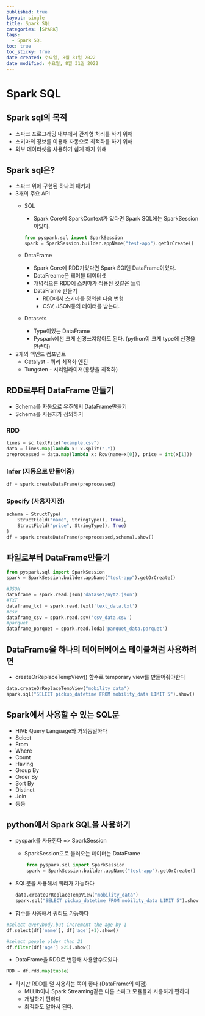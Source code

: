 ```yaml
---
published: true
layout: single
title: Spark SQL
categories: [SPARK]
tags:
  - Spark SQL
toc: true
toc_sticky: true
date created: 수요일, 8월 31일 2022
date modified: 수요일, 8월 31일 2022
---
```


# Spark SQL

## Spark sql의 목적
- 스파크 프로그래밍 내부에서 관계형 처리를 하기 위해
- 스키마의 정보를 이용해 자동으로 최적화를 하기 위해
- 외부 데이터셋을 사용하기 쉽게 하기 위해

## Spark sql은?
- 스파크 위에 구현된 하나의 패키지
- 3개의 주요 API
	- SQL
		- Spark Core에 SparkContext가 있다면 Spark SQL에는 SparkSession이있다.
		
		``` python
		from pyspark.sql import SparkSession
		spark = SparkSession.builder.appName("test-app").getOrCreate()
		```
		
	- DataFrame
		- Spark Core에 RDD가있다면 Spark SQl엔 DataFrame이있다.
		- DataFreame은 테이블 데이터셋
		- 개념적으론 RDD에 스키마가 적용된 것같은 느낌
		- DataFrame 만들기
			- RDD에서 스키마를 정의한 다음 변형
			- CSV, JSON등의 데이터를 받는다.
	- Datasets
		- Type이있는 DataFrame
		- Pyspark에선 크게 신경쓰지않아도 된다. (python이 크게 type에 신경을 안쓴다)
- 2개의 백엔드 컴포넌트
	- Catalyst - 쿼리 최적화 엔진
	- Tungsten - 시리얼라이저(용량을 최적화)

## RDD로부터 DataFrame 만들기
- Schema를 자동으로 유추해서 DataFrame만들기
- Schema를 사용자가 정의하기

### RDD
``` python
lines = sc.textFile("example.csv")
data = lines.map(lambda x: x.split(","))
preprocessed = data.map(lambda x: Row(name=x[0]), price = int(x[1]))
```

### Infer (자동으로 만들어줌)
``` python
df = spark.createDataFrame(preprocessed)
```

### Specify (사용자지정)
``` python
schema = StructType(
	StructField("name", StringType(), True),
	StructField("price", StringType(), True)
)
df = spark.createDataFrame(preprocessed,schema).show()
```

## 파일로부터 DataFrame만들기
``` python
from pyspark.sql import SparkSession
spark = SparkSession.builder.appName("test-app").getOrCreate()

#JSON
dataframe = spark.read.json('dataset/nyt2.json')
#TXT
dataframe_txt = spark.read.text('text_data.txt')
#csv 
dataframe_csv = spark.read.csv('csv_data.csv')
#parquet 
dataframe_parquet = spark.read.loda('parquet_data.parquet')
```

## DataFrame을 하나의 데이터베이스 테이블처럼 사용하려면  
- createOrReplaceTempView() 함수로 temporary view를 만들어줘야한다

``` python
data.createOrReplaceTempView("mobility_data")
spark.sql("SELECT pickup_datetime FROM mobility_data LIMIT 5").show()
```

## Spark에서 사용할 수 있는 SQL문
- HIVE Query Language와 거의동일하다
- Select
- From
- Where
- Count
- Having
- Group By
- Order By
- Sort By
- Distinct
- Join
- 등등

## python에서 Spark SQL을 사용하기
- pyspark를 사용한다 => SparkSession
	- SparkSession으로 불러오는 데이터는 DataFrame
	
	``` python
		from pyspark.sql import SparkSession
		spark = SparkSession.builder.appName("test-app").getOrCreate()
	```
	
- SQL문을 사용해서 쿼리가 가능하다
	
	``` python
	data.createOrReplaceTempView("mobility_data")
	spark.sql("SELECT pickup_datetime FROM mobility_data LIMIT 5").show()  
	```
	
- 함수를 사용해서 쿼리도 가능하다

``` python
#select everybody,but increment the age by 1
df.select(df['name'], df['age']+1).show()

#select people older than 21
df.filter(df['age'] >21).show()
```

- DataFrame을 RDD로 변환해 사용할수도있다.

``` python
RDD = df.rdd.map(tuple)
```

- 하지만 RDD를 덜 사용하는 쪽이 좋다 (DataFrame의 이점)
	- MLLIb이나 Spark Streaming같은 다른 스파크 모듈들과 사용하기 편하다
	- 개발하기 편하다
	- 최적화도 알아서 된다.
